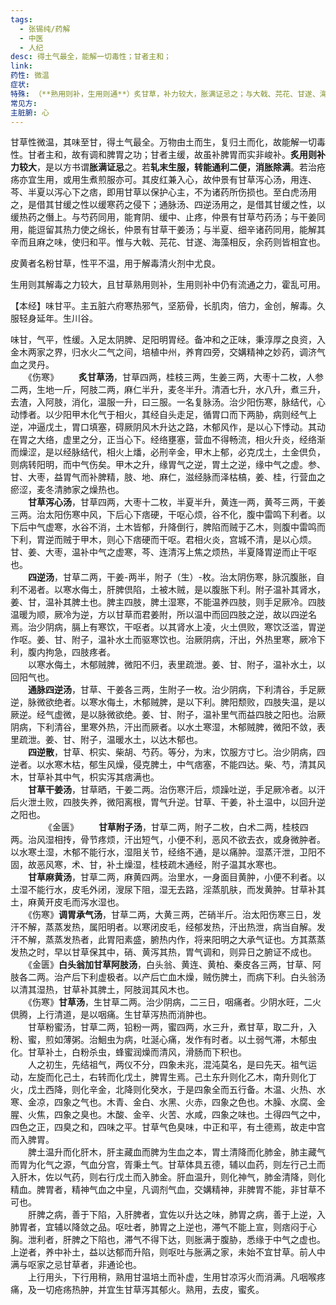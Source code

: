 ```yaml
---
tags:
  - 张锡纯/药解
  - 中医
  - 人纪
desc: 得土气最全，能解一切毒性；甘者主和；
link: 
药性: 微温
症状: 
特殊: （**熟用则补，生用则通**）炙甘草，补力较大，胀满证忌之；与大戟、芫花、甘遂、海藻相反；
常见方: 
主脏腑: 心
---
```


甘草性微温，其味至甘，得土气最全。万物由土而生，复归土而化，故能解一切毒性。甘者主和，故有调和脾胃之功；甘者主缓，故虽补脾胃而实非峻补。**炙用则补力较大**，是以方书谓**胀满证忌**之。若**轧末生服，转能通利二便，消胀除满**。若治疮疡亦宜生用，或用生煮煎服亦可。其皮红兼入心，故仲景有甘草泻心汤，用连、芩、半夏以泻心下之痞，即用甘草以保护心主，不为诸药所伤损也。至白虎汤用之，是借其甘缓之性以缓寒药之侵下；通脉汤、四逆汤用之，是借其甘缓之性，以缓热药之僭上。与芍药同用，能育阴、缓中、止疼，仲景有甘草芍药汤；与干姜同用，能逗留其热力使之绵长，仲景有甘草干姜汤；与半夏、细辛诸药同用，能解其辛而且麻之味，使归和平。惟与大戟、芫花、甘遂、海藻相反，余药则皆相宜也。


皮黄者名粉甘草，性平不温，用于解毒清火剂中尤良。

生用则其解毒之力较大，且甘草熟用则补，生用则补中仍有流通之力，霍乱可用。





【本经】味甘平。主五脏六府寒热邪气，坚筋骨，长肌肉，倍力，金创，解毒。久服轻身延年。生川谷。 

味甘，气平，性缓。入足太阴脾、足阳明胃经。备冲和之正味，秉淳厚之良资，入金木两家之界，归水火二气之间，培植中州，养育四旁，交媾精神之妙药，调济气血之灵丹。
　　  
　　《伤寒》
　　**炙甘草汤**，甘草四两，桂枝三两，生姜三两，大枣十二枚，人参二两，生地一斤，阿肢二两，麻仁半升，麦冬半升。清酒七升，水八升，煮三升，去渣，入阿肢，消化，温服一升，曰三服。一名复脉汤。治少阳伤寒，脉结代，心动悸者。以少阳甲木化气于相火，其经自头走足，循胃口而下两胁，病则经气上逆，冲逼戊土，胃口填塞，碍厥阴风木升达之路，木郁风作，是以心下悸动。其动在胃之大络，虚里之分，正当心下。经络壅塞，营血不得畅流，相火升炎，经络渐而燥涩，是以经脉结代，相火上燔，必刑辛金，甲木上郁，必克戊土，土金倶负，则病转阳明，而中气伤矣。甲木之升，缘胃气之逆，胃土之逆，缘中气之虚。参、甘、大枣，益胃气而补脾精，肢、地、麻仁，滋经脉而泽枯槁，姜、桂，行营血之瘀涩，麦冬清肺家之燥热也。  
　　**甘草泻心汤**，甘草四两，大枣十二枚，半夏半升，黄连一两，黄芩三两，干姜三两。治太阳伤寒中风，下后心下痞硬，干呕心烦，谷不化，腹中雷鸣下利者。以下后中气虚寒，水谷不消，土木皆郁，升降倒行，脾陷而贼于乙木，则腹中雷鸣而下利，胃逆而贼于甲木，则心下痞硬而干呕。君相火炎，宫城不清，是以心烦。甘、姜、大枣，温补中气之虚寒，芩、连清泻上焦之烦热，半夏降胃逆而止干呕也。  
　　**四逆汤**，甘草二两，干姜-两半，附子（生）-枚。治太阴伤寒，脉沉腹胀，自利不渴者。以寒水侮土，肝脾倶陷，土被木贼，是以腹胀下利。附子温补其肾水，姜、甘，温补其脾土也。脾主四肢，脾土湿寒，不能温养四肢，则手足厥冷。四肢温暖为顺，厥冷为逆，方以甘草而君姜附，所以温中而回四肢之逆，故以四逆名焉。治少阴病，膈上有寒饮，干呕者。以其肾水上凌，火土倶败，寒饮泛滥，胃逆作呕。姜、甘、附子，温补水土而驱寒饮也。治厥阴病，汗出，外热里寒，厥冷下利，腹内拘急，四肢疼者。  
　　以寒水侮土，木郁贼脾，微阳不归，表里疏泄。姜、甘、附子，温补水土，以回阳气也。  
　　**通脉四逆汤**，甘草、干姜各三两，生附子一枚。治少阴病，下利清谷，手足厥逆，脉微欲绝者。以寒水侮土，木郁贼脾，是以下利。脾阳颓败，四肢失温，是以厥逆。经气虚微，是以脉微欲绝。姜、甘、附子，温补里气而益四肢之阳也。治厥阴病，下利清谷，里寒外热，汗出而厥者。以水土寒湿，木郁贼脾，微阳不敛，表里疏泄。姜、甘、附子，温暖水土，以达木郁也。  
　　**四逆散**，甘草、枳实、柴胡、芍药。等分，为末，饮服方寸匕。治少阴病，四逆者。以水寒木枯，郁生风燥，侵克脾土，中气痞塞，不能四达。柴、芍，清其风木，甘草补其中气，枳实泻其痞满也。  
　　**甘草干姜汤**，甘草晒，干姜二两。治伤寒汗后，烦躁吐逆，手足厥冷者。以汗后火泄土败，四肢失养，微阳离根，胃气升逆。甘草、干姜，补土温中，以回升逆之阳也。  
　　
　　《金匮》
　　**甘草附子汤**，甘草二两，附子二枚，白术二两，桂枝四两。治风湿相抟，骨节疼烦，汗出短气，小便不利，恶风不欲去衣，或身微肿者。以水寒土湿，木郁不能行水，湿阻关节，经络不通，是以痛肿。湿蒸汗泄，卫阳不固，故恶风寒，术、甘，补土燥湿，桂枝疏木通经，附子温其水寒也。  
　　**甘草麻黄汤**，甘草二两，麻黄四两。治里水，一身面目黄肿，小便不利者。以土湿不能行水，皮毛外闭，溲尿下阻，湿无去路，淫蒸肌肤，而发黄肿。甘草补其土，麻黄开皮毛而泻水湿也。  
　　《伤寒》**调胃承气汤**，甘草二两，大黄三两，芒硝半斤。治太阳伤寒三日，发汗不解，蒸蒸发热，属阳明者。以寒闭皮毛，经郁发热，汗出热泄，病当自解。发汗不解，蒸蒸发热者，此胃阳素盛，腑热内作，将来阳明之大承气证也。方其蒸蒸发热之时，早以甘草保其中，硝、黄泻其热，胃气调和，则异日之腑证不成也。  
　　《金匮》**白头翁加甘草阿肢汤**，白头翁、黄连、黄柏、秦皮各三两，甘草、阿肢各二两。治产后下利虚极者。以产后亡血木燥，贼伤脾土，而病下利。白头翁汤以清其湿热，甘草补其脾土，阿肢润其风木也。  
　　《伤寒》**甘草汤**，生甘草二两。治少阴病，二三日，咽痛者。少阴水旺，二火倶腾，上行清道，是以咽痛。生甘草泻热而消肿也。  
　　甘草粉蜜汤，甘草二两，铅粉一两，蜜四两，水三升，煮甘草，取二升，入粉、蜜，煎如薄粥。治鮰虫为病，吐涎心痛，发作有时者。以土弱气滞，木郁虫化。甘草补土，白粉杀虫，蜂蜜润燥而清风，滑肠而下积也。  
　　人之初生，先结祖气，两仪不分，四象未兆，混沌莫名，是曰先天。祖气运动，左旋而化己土，右转而化戊土，脾胃生焉。己土东升则化乙木，南升则化丁火，戊土西降，则化辛金，北降则化癸水，于是四象全而五行备。木温、火热、水寒、金凉，四象之气也。木青、金白、水黑、火赤，四象之色也。木臊、水腐、金腥、火焦，四象之臭也。木酸、金辛、火苦、水咸，四象之味也。土得四气之中，四色之正，四臭之和，四味之平。甘草气色臭味，中正和平，有土德焉，故走中宫而入脾胃。  
　　脾土温升而化肝木，肝主藏血而脾为生血之本，胃土清降而化肺金，肺主藏气而胃为化气之源，气血分宫，胥秉土气。甘草体具五德，辅以血药，则左行己土而入肝木，佐以气药，则右行戊土而入肺金。肝血温升，则化神气，肺金清降，则化精血。脾胃者，精神气血之中皇，凡调剂气血，交媾精神，非脾胃不能，非甘草不可也。  
　　肝脾之病，善于下陷，入肝脾者，宜佐以升达之味，肺胃之病，善于上逆，入肺胃者，宜辅以降敛之品。呕吐者，肺胃之上逆也，滞气不能上宣，则痞闷于心胸。泄利者，肝脾之下陷也，滞气不得下达，则胀满于腹胁，悉缘于中气之虚也。上逆者，养中补土，益以达郁而升陷，则呕吐与胀满之家，未始不宜甘草。前人中满与呕家之忌甘草者，非通论也。  
　　上行用头，下行用稍，熟用甘温培土而补虚，生用甘凉泻火而消满。凡咽喉疼痛，及一切疮疡热肿，并宜生甘草泻其郁火。熟用，去皮，蜜炙。




